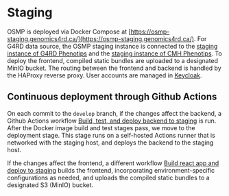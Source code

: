 # Staging

OSMP is deployed via Docker Compose at [https://osmp-staging.genomics4rd.ca/](https://osmp-staging.genomics4rd.ca/). For G4RD data source, the OSMP staging instance is connected to the [staging instance of G4RD Phenotips](https://staging.phenotips.genomics4rd.ca) and the [staging instance of CMH Phenotips](https://phenotipstest-ga4k.cmh.edu). To deploy the frontend, compiled static bundles are uploaded to a designated MinIO bucket. The routing between the frontend and backend is handled by the HAProxy reverse proxy. User accounts are managed in [Keycloak](https://keycloak.-staging.genomics4rd.ca).

## Continuous deployment through Github Actions

On each commit to the `develop` branch, if the changes affect the backend, a Github Actions workflow [Build, test, and deploy backend to staging](https://github.com/ccmbioinfo/osmp/blob/develop/.github/workflows/node.yml) is run. After the Docker image build and test stages pass, we move to the deployment stage. This stage runs on a self-hosted Actions runner that is networked with the staging host, and deploys the backend to the staging host.

If the changes affect the frontend, a different workflow [Build react app and deploy to staging](https://github.com/ccmbioinfo/osmp/blob/develop/.github/workflows/react.yml) builds the frontend, incorporating environment-specific configurations as needed, and uploads the compiled static bundles to a designated S3 (MinIO) bucket.

